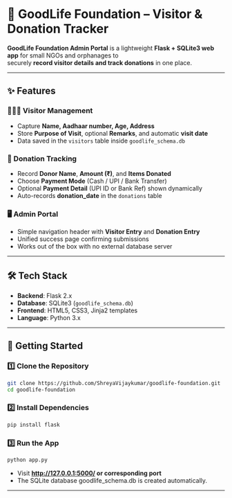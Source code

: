 # 🌿 GoodLife Foundation – Visitor & Donation Tracker

**GoodLife Foundation Admin Portal** is a lightweight **Flask + SQLite3 web app** for small NGOs and orphanages to  
securely **record visitor details and track donations** in one place.

---

## ✨ Features

### 🧑‍🤝‍🧑 Visitor Management
- Capture **Name, Aadhaar number, Age, Address**
- Store **Purpose of Visit**, optional **Remarks**, and automatic **visit date**
- Data saved in the `visitors` table inside `goodlife_schema.db`

### 💝 Donation Tracking
- Record **Donor Name**, **Amount (₹)**, and **Items Donated**
- Choose **Payment Mode** (Cash / UPI / Bank Transfer)
- Optional **Payment Detail** (UPI ID or Bank Ref) shown dynamically
- Auto-records **donation_date** in the `donations` table

### 🖥️ Admin Portal
- Simple navigation header with **Visitor Entry** and **Donation Entry**
- Unified success page confirming submissions
- Works out of the box with no external database server

---

## 🛠 Tech Stack
- **Backend**: Flask 2.x  
- **Database**: SQLite3 (`goodlife_schema.db`)  
- **Frontend**: HTML5, CSS3, Jinja2 templates  
- **Language**: Python 3.x  

---

## 🚀 Getting Started

### 1️⃣ Clone the Repository
```bash
git clone https://github.com/ShreyaVijaykumar/goodlife-foundation.git
cd goodlife-foundation
```

### 2️⃣ Install Dependencies
```bash
pip install flask
```

### 3️⃣ Run the App
```bash
python app.py
```
- Visit **http://127.0.0.1:5000/ or corresponding port**
- The SQLite database goodlife_schema.db is created automatically.

---

